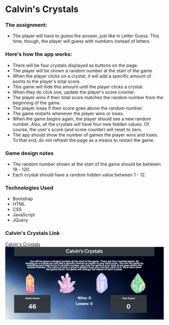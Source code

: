 # Calvin's Crystals

### The assignment:
- The player will have to guess the answer, just like in Letter Guess. This time, though, the player will guess with numbers instead of letters. 

### Here's how the app works:
- There will be four crystals displayed as buttons on the page.
- The player will be shown a random number at the start of the game.
- When the player clicks on a crystal, it will add a specific amount of points to the player's total score. 
- This game will hide this amount until the player clicks a crystal.
- When they do click one, update the player's score counter.
- The player wins if their total score matches the random number from the beginning of the game.
- The player loses if their score goes above the random number.
- The game restarts whenever the player wins or loses.
- When the game begins again, the player should see a new random number. Also, all the crystals will have four new hidden values. Of course, the user's score (and score counter) will reset to zero.
- The app should show the number of games the player wins and loses. To that end, do not refresh the page as a means to restart the game.

### Game design notes
- The random number shown at the start of the game should be between 19 - 120.
- Each crystal should have a random hidden value between 1 - 12.

### Technologies Used
- Bootstrap
- HTML
- CSS
- JavaScript
- JQuery

### Calvin's Crystals Link
[Calvin's Crystals](https://johnsickels.github.io/crystalscollector/)
![Calvin's Crystals](https://raw.githubusercontent.com/johnsickels/crystalscollector/master/assets/images/user_interface.jpg)
